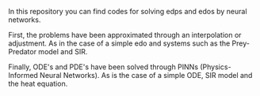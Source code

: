 In this repository you can find codes for solving edps and edos by neural networks.

First, the problems have been approximated through an interpolation or adjustment. As in the case of a simple edo and systems such as the Prey-Predator model and SIR.

Finally, ODE's and PDE's have been solved through PINNs (Physics-Informed Neural Networks). As is the case of a simple ODE, SIR model and the heat equation. 
